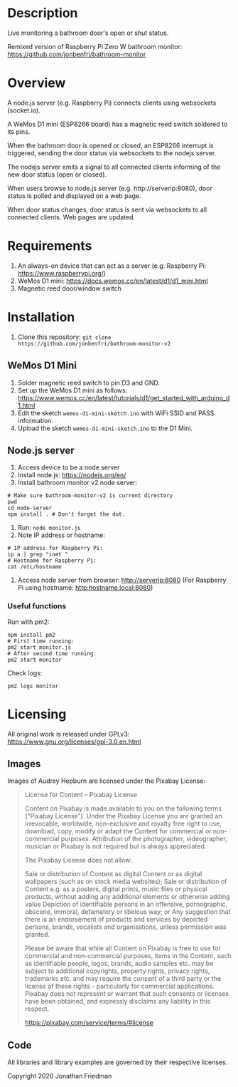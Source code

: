 # Description

Live monitoring a bathroom door's open or shut status.

Remixed version of Raspberry Pi Zero W bathroom monitor: <https://github.com/jonbenfri/bathroom-monitor>

# Overview

A node.js server (e.g. Raspberry Pi) connects clients using websockets (socket.io).

A WeMos D1 mini (ESP8266 board) has a magnetic reed switch soldered to its pins.

When the bathroom door is opened or closed, an ESP8266 interrupt is triggered, sending the door status via websockets to the nodejs server.

The nodejs server emits a signal to all connected clients informing of the new door status (open or closed).

When users browse to node.js server (e.g. http://serverip:8080), door status is polled and displayed on a web page.

When door status changes, door status is sent via websockets to all connected clients. Web pages are updated.

# Requirements

1. An always-on device that can act as a server (e.g. Raspberry Pi: <https://www.raspberrypi.org/>)
1. WeMos D1 mini: <https://docs.wemos.cc/en/latest/d1/d1_mini.html>
1. Magnetic reed door/window switch

# Installation

1. Clone this repository: `git clone https://github.com/jonbenfri/bathroom-monitor-v2`

## WeMos D1 Mini

1. Solder magnetic reed switch to pin D3 and GND.
1. Set up the WeMos D1 mini as follows: <https://www.wemos.cc/en/latest/tutorials/d1/get_started_with_arduino_d1.html>
1. Edit the sketch `wemos-d1-mini-sketch.ino` with WiFi SSID and PASS information.
1. Upload the sketch `wemos-d1-mini-sketch.ino` to the D1 Mini.

## Node.js server

1. Access device to be a node server
1. Install node.js: <https://nodejs.org/en/>
1. Install bathroom monitor v2 node server:
```
# Make sure bathroom-monitor-v2 is current directory
pwd
cd node-server
npm install . # Don't forget the dot.
```
1. Run: `node monitor.js`
1. Note IP address or hostname:
```
# IP address for Raspberry Pi:
ip a | grep "inet "
# Hostname for Raspberry Pi:
cat /etc/hostname
```
1. Access node server from browser: <http://serverip:8080> (For Raspberry Pi using hostname: <http:hostname.local:8080>)

### Useful functions

Run with pm2:
```
npm install pm2
# First time running:
pm2 start monitor.js
# After second time running:
pm2 start monitor
```

Check logs:
```
pm2 logs monitor
```

# Licensing

All original work is released under GPLv3: https://www.gnu.org/licenses/gpl-3.0.en.html

## Images

Images of Audrey Hepburn are licensed under the Pixabay License:

>License for Content – Pixabay License
>
>Content on Pixabay is made available to you on the following terms ("Pixabay License"). Under the Pixabay License you are granted an irrevocable, worldwide, non-exclusive and royalty free right to use, download, copy, modify or adapt the Content for commercial or non-commercial purposes. Attribution of the photographer, videographer, musician or Pixabay is not required but is always appreciated.
>
>The Pixabay License does not allow:
>
>    Sale or distribution of Content as digital Content or as digital wallpapers (such as on stock media websites);
>    Sale or distribution of Content e.g. as a posters, digital prints, music files or physical products, without adding any additional elements or otherwise adding value
>    Depiction of identifiable persons in an offensive, pornographic, obscene, immoral, defamatory or libelous way; or
>    Any suggestion that there is an endorsement of products and services by depicted persons, brands, vocalists and organisations, unless permission was granted.
>
>Please be aware that while all Content on Pixabay is free to use for commercial and non-commercial purposes, items in the Content, such as identifiable people, logos, brands, audio samples etc. may be subject to additional copyrights, property rights, privacy rights, trademarks etc. and may require the consent of a third party or the license of these rights - particularly for commercial applications. Pixabay does not represent or warrant that such consents or licenses have been obtained, and expressly disclaims any liability in this respect.
>
><https://pixabay.com/service/terms/#license>

## Code

All libraries and library examples are governed by their respective licenses.

Copyright 2020 Jonathan Friedman
